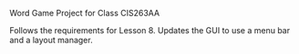 Word Game Project for Class CIS263AA

Follows the requirements for Lesson 8. Updates the GUI to use a menu bar and a layout manager.

